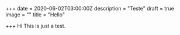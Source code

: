 +++
date = 2020-06-02T03:00:00Z
description = "Teste"
draft = true
image = ""
title = "Hello"

+++
Hi This is just a test.